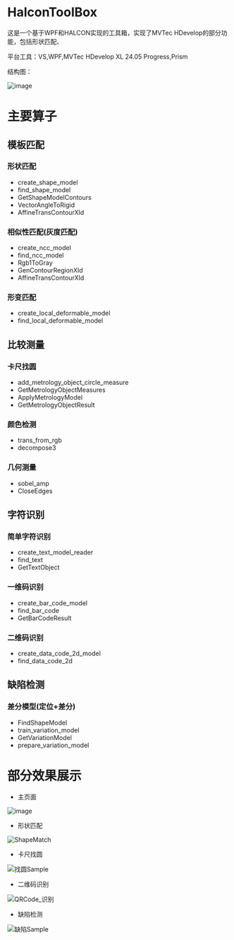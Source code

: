 # HalconToolBox
这是一个基于WPF和HALCON实现的工具箱，实现了MVTec HDevelop的部分功能，包括形状匹配、

平台工具：VS,WPF,MVTec HDevelop XL 24.05 Progress,Prism

结构图：

![image](https://github.com/user-attachments/assets/e01d9f44-29df-4825-b40a-c320e15c1def)

# 主要算子
## 模板匹配
### 形状匹配
- create_shape_model
- find_shape_model
- GetShapeModelContours
- VectorAngleToRigid
- AffineTransContourXld
### 相似性匹配(灰度匹配)
- create_ncc_model
- find_ncc_model
- Rgb1ToGray
- GenContourRegionXld
- AffineTransContourXld
### 形变匹配
- create_local_deformable_model
- find_local_deformable_model
## 比较测量
### 卡尺找圆
- add_metrology_object_circle_measure
- GetMetrologyObjectMeasures
- ApplyMetrologyModel
- GetMetrologyObjectResult
### 颜色检测
- trans_from_rgb
- decompose3
### 几何测量
- sobel_amp
- CloseEdges
## 字符识别
### 简单字符识别
- create_text_model_reader
- find_text
- GetTextObject
### 一维码识别
- create_bar_code_model
- find_bar_code
- GetBarCodeResult
### 二维码识别
- create_data_code_2d_model
- find_data_code_2d
## 缺陷检测
### 差分模型(定位+差分)
- FindShapeModel
- train_variation_model
- GetVariationModel
- prepare_variation_model
# 部分效果展示
- 主页面

![image](https://github.com/user-attachments/assets/0835e7b5-33d9-4d50-8b36-cc7f561511a1)

- 形状匹配

![ShapeMatch](https://github.com/user-attachments/assets/518a4434-76ea-47e6-9220-3f8fad9abb11)

- 卡尺找圆

![找圆Sample](https://github.com/user-attachments/assets/61cf4782-3075-44ce-bd23-8464af0033c5)

- 二维码识别

![QRCode_识别](https://github.com/user-attachments/assets/5c2bb93d-5053-4329-bb87-0749c1c31768)

- 缺陷检测

![缺陷Sample](https://github.com/user-attachments/assets/f141aa22-b75d-47a4-96d7-b53e604d144f)
